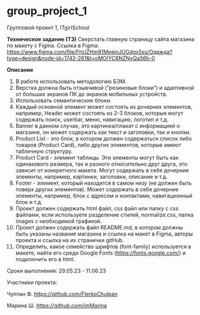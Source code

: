 # group_project_1

Групповой проект 1, ITgirlSchool

**Техническое задание (ТЗ)**
Сверстать главную страницу сайта магазина по макету с Figma.
Ссылка в Figma: https://www.figma.com/file/FhUZHm91MeejnJUGdgx5ss/Одежда?type=design&node-id=1742-261&t=oMOIYC8NZNyQa56h-0

**Описание**
1. В работе использовать методологию БЭМ.
2. Верстка должна быть отзывчивой (”резиновые блоки”) и адаптивной от больших экранов ПК до экранов мобильных устройств.
3. Использовать семантические блоки.
4. Каждый основной элемент может состоять из дочерних элементов, например, Header может состоять из 2-3 блоков, которые могут содержать поиск, userbar, меню, навигацию, логотип и т.д.
5. Banner в данном случае, это картинка/плакат с информацией о магазине, он может содержать как текст и заголовки, так и кнопки.
6. Product List - это блок, в котором должен содержаться список либо товаров (Product Card), либо других элементов, которые имеют табличную структуру.
7. Product Card - элемент таблицы. Эти элементы могут быть как одинакового размера, так и разного относительно друг друга, это зависит от конкретного макета. Могут содержать в себе дочерние элементы, например, картинки, заголовки, описание и т.д.
8. Footer - элемент, который находится в самом низу (не должен быть поверх других элементов). Может содержать в себе дочерние элементы, например, блок с адресом и контактами, навигационный блок и т.д.
9. Проект должен содержать html файл, css файл или папку с css файлами, если используете разделение стилей, normalize.css, папка images с необходимой графикой.
10. Проект должен содержать файл README.md, в котором должны быть указаны название магазина и ссылка на макет в Figma, авторы проекта и ссылка на их странички gitHub.
11. Определить, какое семейство шрифтов (font-family) используется в макете, найти его среди Google Fonts (https://fonts.google.com/) и подключить его в html.


Сроки выполнения: 29.05.23 - 11.06.23

Участники проекта:

Чулпан Ф. https://github.com/FlerkoChulpan

Марина Ш. https://github.com/imMarina

